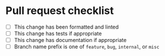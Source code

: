 # Pull request checklist

- [ ] This change has been formatted and linted
- [ ] This change has tests if appropriate
- [ ] This change has documentation if appropriate
- [ ] Branch name prefix is one of `feature`, `bug`, `internal`, or `misc`
